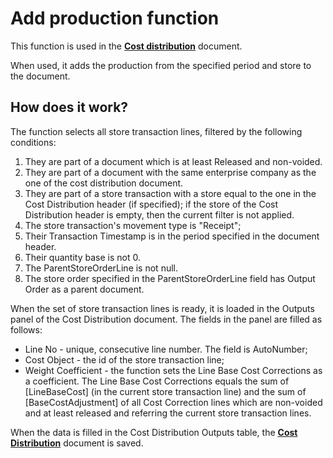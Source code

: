# Add production function

This function is used in the **[Cost distribution](https://docs.erp.net/tech/modules/financials/cost-accounting/cost-distribution.html)** document. 

When used, it adds the production from the specified period and store to the document.

## How does it work?

The function selects all store transaction lines, filtered by the following conditions:

1. They are part of a document which is at least Released and non-voided.
2. They are part of a document with the same enterprise company as the one of the cost distribution document.
3. They are part of a store transaction with a store equal to the one in the Cost Distribution header (if specified); if the store of the Cost Distribution header is empty, then the current filter is not applied.
4. The store transaction's movement type is "Receipt";
5. Their Transaction Timestamp is in the period specified in the document header.
6. Their quantity base is not 0.
7. The ParentStoreOrderLine is not null.
8. The store order specified in the ParentStoreOrderLine field has Output Order as a parent document.

When the set of store transaction lines is ready, it is loaded in the Outputs panel of the Cost Distribution document. The fields in the panel are filled as follows:

- Line No - unique, consecutive line number. The field is AutoNumber;
- Cost Object - the id of the store transaction line;
- Weight Coefficient - the function sets the Line Base Cost Corrections as a coefficient. The Line Base Cost Corrections equals the sum of [LineBaseCost] (in the current store transaction line) and the sum of [BaseCostAdjustment] of all Cost Correction lines which are non-voided and at least released and referring the current store transaction lines.

When the data is filled in the Cost Distribution Outputs table, the **[Cost Distribution](https://github.com/ErpNetDocs/tech/blob/master/modules/financials/cost-accounting/cost-distribution.md)** document is saved.

